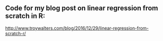 ## Code for my blog post on linear regression from scratch in R:

http://www.troywalters.com/blog/2016/12/29/linear-regression-from-scratch-r/